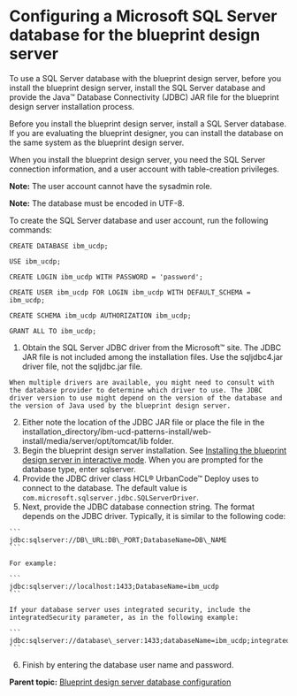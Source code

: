 # Configuring a Microsoft SQL Server database for the blueprint design server

To use a SQL Server database with the blueprint design server, before you install the blueprint design server, install the SQL Server database and provide the Java™ Database Connectivity \(JDBC\) JAR file for the blueprint design server installation process.

Before you install the blueprint design server, install a SQL Server database. If you are evaluating the blueprint designer, you can install the database on the same system as the blueprint design server.

When you install the blueprint design server, you need the SQL Server connection information, and a user account with table-creation privileges.

**Note:** The user account cannot have the sysadmin role.

**Note:** The database must be encoded in UTF-8.

To create the SQL Server database and user account, run the following commands:

```
CREATE DATABASE ibm_ucdp;

USE ibm_ucdp;

CREATE LOGIN ibm_ucdp WITH PASSWORD = 'password';

CREATE USER ibm_ucdp FOR LOGIN ibm_ucdp WITH DEFAULT_SCHEMA = ibm_ucdp;

CREATE SCHEMA ibm_ucdp AUTHORIZATION ibm_ucdp;

GRANT ALL TO ibm_ucdp;
```

1.   Obtain the SQL Server JDBC driver from the Microsoft™ site. The JDBC JAR file is not included among the installation files. Use the sqljdbc4.jar driver file, not the sqljdbc.jar file.

    When multiple drivers are available, you might need to consult with the database provider to determine which driver to use. The JDBC driver version to use might depend on the version of the database and the version of Java used by the blueprint design server.

2.   Either note the location of the JDBC JAR file or place the file in the installation\_directory/ibm-ucd-patterns-install/web-install/media/server/opt/tomcat/lib folder. 
3.   Begin the blueprint design server installation. See [Installing the blueprint design server in interactive mode](install_server_interactive_bds.md). When you are prompted for the database type, enter sqlserver. 
4.   Provide the JDBC driver class HCL® UrbanCode™ Deploy uses to connect to the database. The default value is `com.microsoft.sqlserver.jdbc.SQLServerDriver`.
5.   Next, provide the JDBC database connection string. The format depends on the JDBC driver. Typically, it is similar to the following code:

    ```
    jdbc:sqlserver://DB\_URL:DB\_PORT;DatabaseName=DB\_NAME
    ```

    For example:

    ```
    jdbc:sqlserver://localhost:1433;DatabaseName=ibm_ucdp
    ```

    If your database server uses integrated security, include the integratedSecurity parameter, as in the following example:

    ```
    jdbc:sqlserver://database\_server:1433;databaseName=ibm_ucdp;integratedSecurity=true;
    ```

6.   Finish by entering the database user name and password. 

**Parent topic:** [Blueprint design server database configuration](../../com.ibm.edt.doc/topics/install_database_bds_ov.md)


